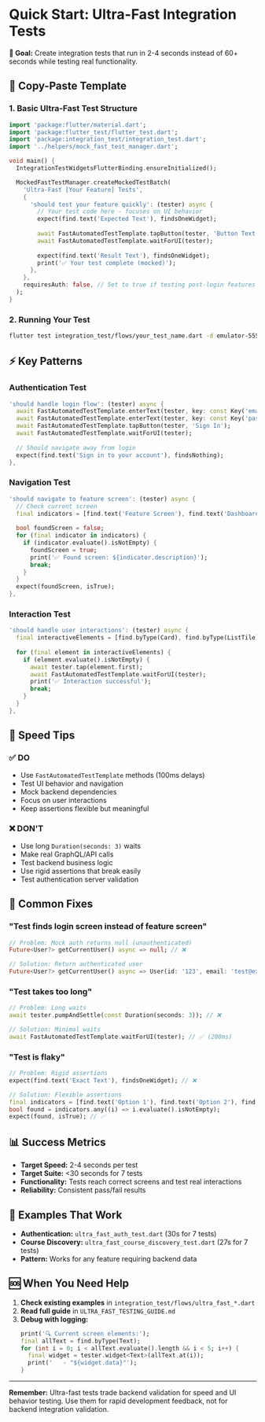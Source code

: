 # Quick Start: Ultra-Fast Integration Tests

**🎯 Goal:** Create integration tests that run in 2-4 seconds instead of 60+ seconds while testing real functionality.

## 🚀 Copy-Paste Template

### 1. Basic Ultra-Fast Test Structure

```dart
import 'package:flutter/material.dart';
import 'package:flutter_test/flutter_test.dart';
import 'package:integration_test/integration_test.dart';
import '../helpers/mock_fast_test_manager.dart';

void main() {
  IntegrationTestWidgetsFlutterBinding.ensureInitialized();

  MockedFastTestManager.createMockedTestBatch(
    'Ultra-Fast [Your Feature] Tests',
    {
      'should test your feature quickly': (tester) async {
        // Your test code here - focuses on UI behavior
        expect(find.text('Expected Text'), findsOneWidget);
        
        await FastAutomatedTestTemplate.tapButton(tester, 'Button Text');
        await FastAutomatedTestTemplate.waitForUI(tester);
        
        expect(find.text('Result Text'), findsOneWidget);
        print('✅ Your test complete (mocked)');
      },
    },
    requiresAuth: false, // Set to true if testing post-login features
  );
}
```

### 2. Running Your Test

```bash
flutter test integration_test/flows/your_test_name.dart -d emulator-5554
```

## ⚡ Key Patterns

### Authentication Test
```dart
'should handle login flow': (tester) async {
  await FastAutomatedTestTemplate.enterText(tester, key: const Key('email-field'), text: 'test@example.com');
  await FastAutomatedTestTemplate.enterText(tester, key: const Key('password-field'), text: 'password');
  await FastAutomatedTestTemplate.tapButton(tester, 'Sign In');
  await FastAutomatedTestTemplate.waitForUI(tester);
  
  // Should navigate away from login
  expect(find.text('Sign in to your account'), findsNothing);
},
```

### Navigation Test
```dart
'should navigate to feature screen': (tester) async {
  // Check current screen
  final indicators = [find.text('Feature Screen'), find.text('Dashboard'), find.text('Home')];
  
  bool foundScreen = false;
  for (final indicator in indicators) {
    if (indicator.evaluate().isNotEmpty) {
      foundScreen = true;
      print('✅ Found screen: ${indicator.description}');
      break;
    }
  }
  expect(foundScreen, isTrue);
},
```

### Interaction Test
```dart
'should handle user interactions': (tester) async {
  final interactiveElements = [find.byType(Card), find.byType(ListTile), find.byType(ElevatedButton)];
  
  for (final element in interactiveElements) {
    if (element.evaluate().isNotEmpty) {
      await tester.tap(element.first);
      await FastAutomatedTestTemplate.waitForUI(tester);
      print('✅ Interaction successful');
      break;
    }
  }
},
```

## 🎯 Speed Tips

### ✅ DO
- Use `FastAutomatedTestTemplate` methods (100ms delays)
- Test UI behavior and navigation
- Mock backend dependencies
- Focus on user interactions
- Keep assertions flexible but meaningful

### ❌ DON'T  
- Use long `Duration(seconds: 3)` waits
- Make real GraphQL/API calls
- Test backend business logic
- Use rigid assertions that break easily
- Test authentication server validation

## 🔧 Common Fixes

### "Test finds login screen instead of feature screen"
```dart
// Problem: Mock auth returns null (unauthenticated)
Future<User?> getCurrentUser() async => null; // ❌

// Solution: Return authenticated user
Future<User?> getCurrentUser() async => User(id: '123', email: 'test@example.com'); // ✅
```

### "Test takes too long"
```dart
// Problem: Long waits
await tester.pumpAndSettle(const Duration(seconds: 3)); // ❌

// Solution: Minimal waits
await FastAutomatedTestTemplate.waitForUI(tester); // ✅ (200ms)
```

### "Test is flaky"
```dart
// Problem: Rigid assertions
expect(find.text('Exact Text'), findsOneWidget); // ❌

// Solution: Flexible assertions
final indicators = [find.text('Option 1'), find.text('Option 2'), find.text('Option 3')];
bool found = indicators.any((i) => i.evaluate().isNotEmpty);
expect(found, isTrue); // ✅
```

## 📊 Success Metrics

- **Target Speed:** 2-4 seconds per test
- **Target Suite:** <30 seconds for 7 tests  
- **Functionality:** Tests reach correct screens and test real interactions
- **Reliability:** Consistent pass/fail results

## 🎉 Examples That Work

- **Authentication:** `ultra_fast_auth_test.dart` (30s for 7 tests)
- **Course Discovery:** `ultra_fast_course_discovery_test.dart` (27s for 7 tests)
- **Pattern:** Works for any feature requiring backend data

## 🆘 When You Need Help

1. **Check existing examples** in `integration_test/flows/ultra_fast_*.dart`
2. **Read full guide** in `ULTRA_FAST_TESTING_GUIDE.md`  
3. **Debug with logging:**
   ```dart
   print('🔍 Current screen elements:');
   final allText = find.byType(Text);
   for (int i = 0; i < allText.evaluate().length && i < 5; i++) {
     final widget = tester.widget<Text>(allText.at(i));
     print('   - "${widget.data}"');
   }
   ```

---

**Remember:** Ultra-fast tests trade backend validation for speed and UI behavior testing. Use them for rapid development feedback, not for backend integration validation.